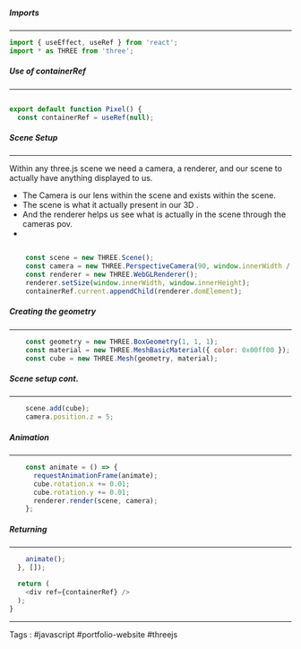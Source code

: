 ##### Imports
___
```javascript
import { useEffect, useRef } from 'react';
import * as THREE from 'three';
```
##### Use of containerRef
___
```javascript

export default function Pixel() {
  const containerRef = useRef(null); 
```

##### Scene Setup
___
Within any three.js scene we need a camera, a renderer, and our scene to actually have anything displayed to us. 

- The Camera is our lens within the scene and exists within the scene. 
- The scene is what it actually present in our 3D  . 
- And the renderer helps us see what is actually in the scene through the cameras pov. 
- 
```javascript

    const scene = new THREE.Scene();
    const camera = new THREE.PerspectiveCamera(90, window.innerWidth / window.innerHeight, 0.1, 1000);
    const renderer = new THREE.WebGLRenderer();
    renderer.setSize(window.innerWidth, window.innerHeight);
    containerRef.current.appendChild(renderer.domElement);
```

##### Creating the geometry
___
```javascript
    const geometry = new THREE.BoxGeometry(1, 1, 1);
    const material = new THREE.MeshBasicMaterial({ color: 0x00ff00 });
    const cube = new THREE.Mesh(geometry, material);
```
##### Scene setup cont. 
___
```javascript
    scene.add(cube);
    camera.position.z = 5;
```

##### Animation 
___
```javascript
    const animate = () => {
      requestAnimationFrame(animate);
      cube.rotation.x += 0.01;
      cube.rotation.y += 0.01;
      renderer.render(scene, camera);
    };
```
##### Returning
___
```javascript
    animate();
  }, []);

  return (
    <div ref={containerRef} />
  );
}
```

----
Tags : #javascript #portfolio-website #threejs 
